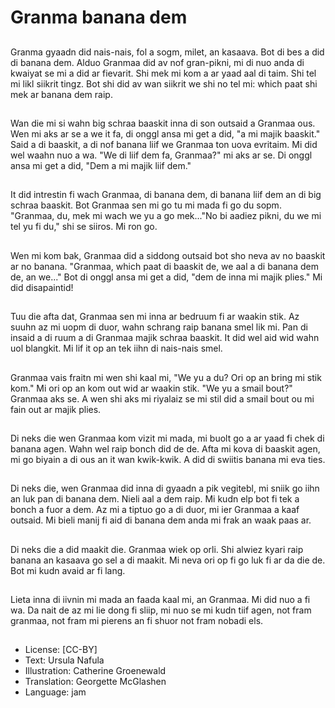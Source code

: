 # Granma banana dem

##
Granma gyaadn did nais-nais, fol a sogm, milet, an kasaava. Bot di bes a did di banana dem. Alduo Granmaa did av nof gran-pikni, mi di nuo anda di kwaiyat se mi a did ar fievarit. Shi mek mi kom a ar yaad aal di taim. Shi tel mi likl siikrit tingz. Bot shi did av wan siikrit we shi no tel mi: which paat shi mek ar banana dem raip.

##
Wan die mi si wahn big schraa baaskit inna di son outsaid a Granmaa ous. Wen mi aks ar se a we it fa, di onggl ansa mi get a did, "a mi majik baaskit." Said a di baaskit, a di nof banana liif we Granmaa ton uova evritaim. Mi did wel waahn nuo a wa. "We di liif dem fa, Granmaa?" mi aks ar se. Di onggl ansa mi get a did, "Dem a mi majik liif dem."

##
It did intrestin fi wach Granmaa, di banana dem, di banana liif dem an di big schraa baaskit. Bot Granmaa sen mi go tu mi mada fi go du sopm. "Granmaa, du, mek mi wach we yu a go mek..."No bi aadiez pikni, du we mi tel yu fi du," shi se siiros. Mi ron go.

##
Wen mi kom bak, Granmaa did a siddong outsaid bot sho neva av no baaskit ar no banana. "Granmaa, which paat di baaskit de, we aal a di banana dem de, an we..." Bot di onggl ansa mi get a did, "dem de inna mi majik plies." Mi did disapaintid!

##
Tuu die afta dat, Granmaa sen mi inna ar bedruum fi ar waakin stik. Az suuhn az mi uopm di duor, wahn schrang raip banana smel lik mi. Pan di insaid a di ruum a di Granmaa majik schraa baaskit. It did wel aid wid wahn uol blangkit. Mi lif it op an tek iihn di nais-nais smel.

##
Granmaa vais fraitn mi wen shi kaal mi, "We yu a du? Ori op an bring mi stik kom." Mi ori op an kom out wid ar waakin stik. "We yu a smail bout?" Granmaa aks se. A wen shi aks mi riyalaiz se mi stil did a smail bout ou mi fain out ar majik plies.

##
Di neks die wen Granmaa kom vizit mi mada, mi buolt go a ar yaad fi chek di banana agen. Wahn wel raip bonch did de de. Afta mi kova di baaskit agen, mi go biyain a di ous an it wan kwik-kwik. A did di swiitis banana mi eva ties.

##
Di neks die, wen Granmaa did inna di gyaadn a pik vegitebl, mi sniik go iihn an luk pan di banana dem. Nieli aal a dem raip. Mi kudn elp bot fi tek a bonch a fuor a dem. Az mi a tiptuo go a di duor, mi ier Granmaa a kaaf outsaid. Mi bieli manij fi aid di banana dem anda mi frak an waak paas ar.

##
Di neks die a did maakit die. Granmaa wiek op orli. Shi alwiez kyari raip banana an kasaava go sel a di maakit. Mi neva ori op fi go luk fi ar da die de. Bot mi kudn avaid ar fi lang.

##
Lieta inna di iivnin mi mada an faada kaal mi, an Granmaa. Mi did nuo a fi wa. Da nait de az mi lie dong fi sliip, mi nuo se mi kudn tiif agen, not fram granmaa, not fram mi pierens an fi shuor not fram nobadi els.

##
* License: [CC-BY]
* Text: Ursula Nafula
* Illustration: Catherine Groenewald
* Translation: Georgette McGlashen
* Language: jam
